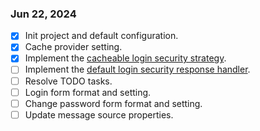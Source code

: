 ### Jun 22, 2024
- [x] Init project and default configuration.
- [x] Cache provider setting.
- [x] Implement the [cacheable login security strategy](./src/main/java/org/example/springboot3oauth2security/CacheableLoginSecurityStrategy.java).
- [ ] Implement the [default login security response handler](./src/main/java/org/example/springboot3oauth2security/DefaultLoginSecurityResponseHandler.java).
- [ ] Resolve TODO tasks.
- [ ] Login form format and setting.
- [ ] Change password form format and setting.
- [ ] Update message source properties.